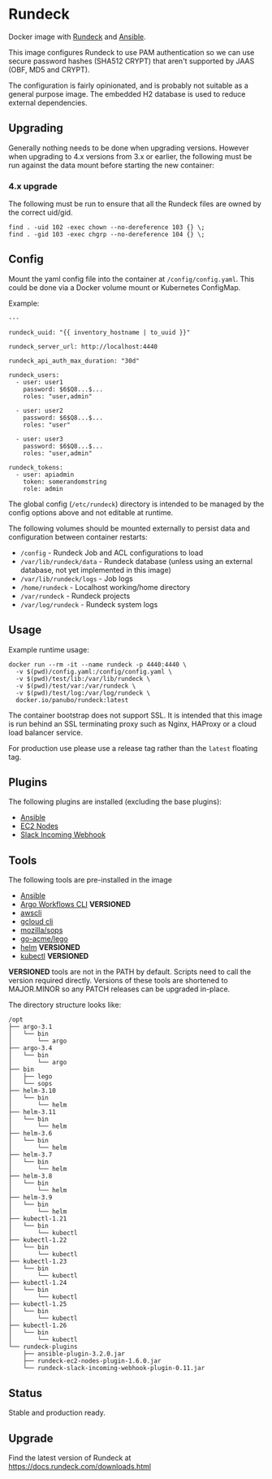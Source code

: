 # Rundeck

Docker image with [Rundeck](http://rundeck.org/) and [Ansible](https://www.ansible.com/).

This image configures Rundeck to use PAM authentication so we can use secure password hashes (SHA512 CRYPT) that aren't supported by JAAS (OBF, MD5 and CRYPT).

The configuration is fairly opinionated, and is probably not suitable as a general purpose image. The embedded H2 database is used to reduce external dependencies.

## Upgrading

Generally nothing needs to be done when upgrading versions.
However when upgrading to 4.x versions from 3.x or earlier, the following must be run against the data mount before starting the new container:

### 4.x upgrade

The following must be run to ensure that all the Rundeck files are owned by the correct uid/gid.

```
find . -uid 102 -exec chown --no-dereference 103 {} \;
find . -gid 103 -exec chgrp --no-dereference 104 {} \;
```

## Config

Mount the yaml config file into the container at `/config/config.yaml`. This could be done via a Docker volume mount or Kubernetes ConfigMap.

Example:

```
---

rundeck_uuid: "{{ inventory_hostname | to_uuid }}"

rundeck_server_url: http://localhost:4440

rundeck_api_auth_max_duration: "30d"

rundeck_users:
  - user: user1
    password: $6$Q8...$...
    roles: "user,admin"

  - user: user2
    password: $6$Q8...$...
    roles: "user"

  - user: user3
    password: $6$Q8...$...
    roles: "user,admin"

rundeck_tokens:
  - user: apiadmin
    token: somerandomstring
    role: admin
```

The global config (`/etc/rundeck`) directory is intended to be managed by the config options above and not editable at runtime.

The following volumes should be mounted externally to persist data and configuration between container restarts:

* `/config` - Rundeck Job and ACL configurations to load
* `/var/lib/rundeck/data` - Rundeck database (unless using an external database, not yet implemented in this image)
* `/var/lib/rundeck/logs` - Job logs
* `/home/rundeck` - Localhost working/home directory
* `/var/rundeck` - Rundeck projects
* `/var/log/rundeck` - Rundeck system logs

## Usage

Example runtime usage:

```
docker run --rm -it --name rundeck -p 4440:4440 \
  -v $(pwd)/config.yaml:/config/config.yaml \
  -v $(pwd)/test/lib:/var/lib/rundeck \
  -v $(pwd)/test/var:/var/rundeck \
  -v $(pwd)/test/log:/var/log/rundeck \
  docker.io/panubo/rundeck:latest
```

The container bootstrap does not support SSL. It is intended that this image is run behind an SSL terminating proxy such as Nginx, HAProxy or a cloud load balancer service.

For production use please use a release tag rather than the `latest` floating tag.

## Plugins

The following plugins are installed (excluding the base plugins):

* [Ansible](https://github.com/Batix/rundeck-ansible-plugin/)
* [EC2 Nodes](https://github.com/rundeck-plugins/rundeck-ec2-nodes-plugin/)
* [Slack Incoming Webhook](https://github.com/higanworks/rundeck-slack-incoming-webhook-plugin/)

## Tools

The following tools are pre-installed in the image

* [Ansible](https://www.ansible.com/)
* [Argo Workflows CLI](https://github.com/argoproj/argo-workflows/) **VERSIONED**
* [awscli](https://aws.amazon.com/cli/)
* [gcloud cli](https://cloud.google.com/sdk/)
* [mozilla/sops](https://github.com/mozilla/sops)
* [go-acme/lego](https://github.com/go-acme/lego)
* [helm](https://helm.sh/) **VERSIONED**
* [kubectl](https://kubernetes.io/docs/tasks/tools/install-kubectl/) **VERSIONED**

**VERSIONED** tools are not in the PATH by default. Scripts need to call the version required directly. Versions of these tools are shortened to MAJOR.MINOR so any PATCH releases can be upgraded in-place.

The directory structure looks like:

```
/opt
├── argo-3.1
│   └── bin
│       └── argo
├── argo-3.4
│   └── bin
│       └── argo
├── bin
│   ├── lego
│   └── sops
├── helm-3.10
│   └── bin
│       └── helm
├── helm-3.11
│   └── bin
│       └── helm
├── helm-3.6
│   └── bin
│       └── helm
├── helm-3.7
│   └── bin
│       └── helm
├── helm-3.8
│   └── bin
│       └── helm
├── helm-3.9
│   └── bin
│       └── helm
├── kubectl-1.21
│   └── bin
│       └── kubectl
├── kubectl-1.22
│   └── bin
│       └── kubectl
├── kubectl-1.23
│   └── bin
│       └── kubectl
├── kubectl-1.24
│   └── bin
│       └── kubectl
├── kubectl-1.25
│   └── bin
│       └── kubectl
├── kubectl-1.26
│   └── bin
│       └── kubectl
└── rundeck-plugins
    ├── ansible-plugin-3.2.0.jar
    ├── rundeck-ec2-nodes-plugin-1.6.0.jar
    └── rundeck-slack-incoming-webhook-plugin-0.11.jar
```

## Status

Stable and production ready.

## Upgrade

Find the latest version of Rundeck at https://docs.rundeck.com/downloads.html
